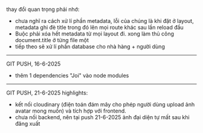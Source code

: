 thay đổi quan trọng phải nhớ: 
- chưa nghĩ ra cách xử lí phần metadata, lỗi của chúng là khi đặt ở layout, 
metadata ghi đè title trong đó lên mọi route khác sau lần reload đầu
- Buộc phải xóa hết metadata từ mọi layout đi. xong làm thủ công document.title ở từng file một
- tiếp theo sẽ xử lí phần database cho nhà hàng + người dùng


--------------------------------------------------------------------------------
GIT PUSH, 16-6-2025
- thêm 1 dependencies "Joi" vào node modules

--------------------------------------------------------------------------------
GIT PUSH, 21-6-2025 highlights:
- kết nối cloudinary (điện toán đám mây cho phép người dùng upload ảnh avatar mong muốn)
và tích hợp với frontend.
- chưa nối backend, nên tại push 21-6-2025 ảnh đại diện tự mất sau khi đăng xuất
